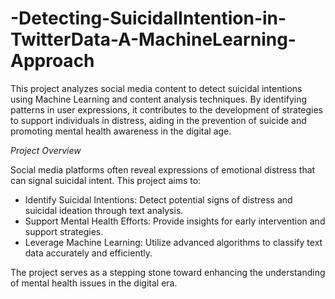 # -Detecting-SuicidalIntention-in-TwitterData-A-MachineLearning-Approach

This project analyzes social media content to detect suicidal intentions using Machine Learning and content analysis techniques. By identifying patterns in user expressions, it contributes to the development of strategies to support individuals in distress, aiding in the prevention of suicide and promoting mental health awareness in the digital age.

*Project Overview*

Social media platforms often reveal expressions of emotional distress that can signal suicidal intent. This project aims to:

- Identify Suicidal Intentions: Detect potential signs of distress and suicidal ideation through text analysis.
- Support Mental Health Efforts: Provide insights for early intervention and support strategies.
- Leverage Machine Learning: Utilize advanced algorithms to classify text data accurately and efficiently.

The project serves as a stepping stone toward enhancing the understanding of mental health issues in the digital era.
